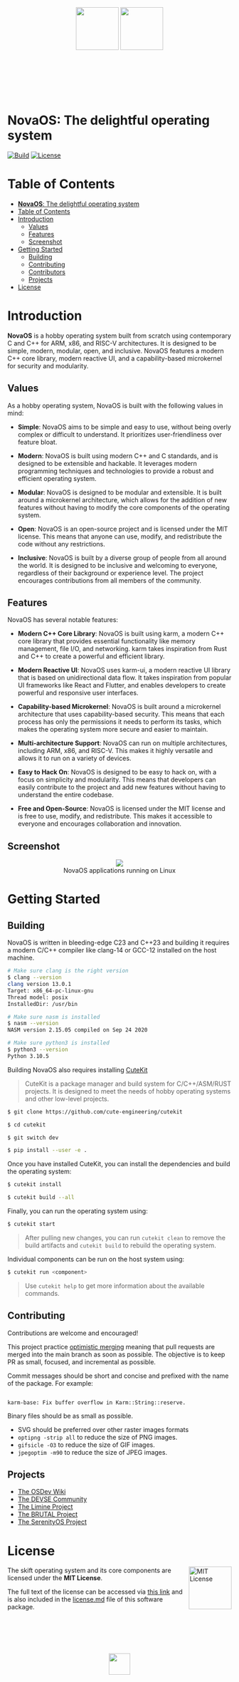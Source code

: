 <br/>
<br/>
<br/>
<br/>
<br/>

<p align="center">
  <img src="doc/logo-light.svg#gh-light-mode-only" height="96" />
  <img src="doc/logo-dark.svg#gh-dark-mode-only" height="96" />
</p>

<br/>
<br/>
<br/>
<br/>
<br/>

# **NovaOS**: The delightful operating system

[![Build](https://github.com/cosmicoppai/nova/actions/workflows/build.yml/badge.svg?branch=main)](https://github.com/cosmicoppai/nova/actions/workflows/build.yml)
[![License](https://img.shields.io/github/license/skift-org/skift)](https://opensource.org/licenses/MIT)

# Table of Contents

- [**NovaOS**: The delightful operating system](#NovaOS-the-delightful-operating-system)
- [Table of Contents](#table-of-contents)
- [Introduction](#introduction)
  - [Values](#values)
  - [Features](#features)
  - [Screenshot](#screenshot)
- [Getting Started](#getting-started)
  - [Building](#building)
  - [Contributing](#contributing)
  - [Contributors](#contributors)
  - [Projects](#projects)
- [License](#license)

# Introduction

**NovaOS** is a hobby operating system built from scratch using contemporary C and C++ for ARM, x86, and RISC-V architectures. It is designed to be simple, modern, modular, open, and inclusive. NovaOS features a modern C++ core library, modern reactive UI, and a capability-based microkernel for security and modularity.

## Values

As a hobby operating system, NovaOS is built with the following values in mind:

- **Simple**: NovaOS aims to be simple and easy to use, without being overly complex or difficult to understand. It prioritizes user-friendliness over feature bloat.

- **Modern**: NovaOS is built using modern C++ and C standards, and is designed to be extensible and hackable. It leverages modern programming techniques and technologies to provide a robust and efficient operating system.

- **Modular**: NovaOS is designed to be modular and extensible. It is built around a microkernel architecture, which allows for the addition of new features without having to modify the core components of the operating system.

- **Open**: NovaOS is an open-source project and is licensed under the MIT license. This means that anyone can use, modify, and redistribute the code without any restrictions.

- **Inclusive**: NovaOS is built by a diverse group of people from all around the world. It is designed to be inclusive and welcoming to everyone, regardless of their background or experience level. The project encourages contributions from all members of the community.

## Features

NovaOS has several notable features:

- **Modern C++ Core Library**: NovaOS is built using karm, a modern C++ core library that provides essential functionality like memory management, file I/O, and networking. karm takes inspiration from Rust and C++ to create a powerful and efficient library.

- **Modern Reactive UI**: NovaOS uses karm-ui, a modern reactive UI library that is based on unidirectional data flow. It takes inspiration from popular UI frameworks like React and Flutter, and enables developers to create powerful and responsive user interfaces.

- **Capability-based Microkernel**: NovaOS is built around a microkernel architecture that uses capability-based security. This means that each process has only the permissions it needs to perform its tasks, which makes the operating system more secure and easier to maintain.

- **Multi-architecture Support**: NovaOS can run on multiple architectures, including ARM, x86, and RISC-V. This makes it highly versatile and allows it to run on a variety of devices.

- **Easy to Hack On**: NovaOS is designed to be easy to hack on, with a focus on simplicity and modularity. This means that developers can easily contribute to the project and add new features without having to understand the entire codebase.

- **Free and Open-Source**: NovaOS is licensed under the MIT license and is free to use, modify, and redistribute. This makes it accessible to everyone and encourages collaboration and innovation.

## Screenshot

<p align="center">
<img src="doc/screenshots/Desktop.png" />
<br>
NovaOS applications running on Linux
</p>

# Getting Started

## Building

NovaOS is written in bleeding-edge C23 and C++23 and building it requires a modern C/C++ compiler like clang-14 or GCC-12 installed on the host machine.

```sh
# Make sure clang is the right version
$ clang --version
clang version 13.0.1
Target: x86_64-pc-linux-gnu
Thread model: posix
InstalledDir: /usr/bin

# Make sure nasm is installed
$ nasm --version
NASM version 2.15.05 compiled on Sep 24 2020

# Make sure python3 is installed
$ python3 --version
Python 3.10.5
```

Building NovaOS also requires installing [CuteKit](https://github.com/cute-engineering/cutekit)

> CuteKit is a package manager and build system for C/C++/ASM/RUST projects. It is designed to meet the needs of hobby operating systems and other low-level projects.

```sh
$ git clone https://github.com/cute-engineering/cutekit

$ cd cutekit

$ git switch dev

$ pip install --user -e .
```

Once you have installed CuteKit, you can install the dependencies and build the operating system:

```sh
$ cutekit install

$ cutekit build --all
```

Finally, you can run the operating system using:

```sh
$ cutekit start
```

> After pulling new changes, you can run `cutekit clean` to remove the build artifacts and `cutekit build` to rebuild the operating system.

Individual components can be run on the host system using:

```sh
$ cutekit run <component>
```

> Use `cutekit help` to get more information about the available commands.

## Contributing

Contributions are welcome and encouraged!

This project practice [optimistic merging](http://hintjens.com/blog:106) meaning that pull requests are merged into the main branch as soon as possible. The objective is to keep PR as small, focused, and incremental as possible.

Commit messages should be short and concise and prefixed with the name of the package. For example:

```

karm-base: Fix buffer overflow in Karm::String::reserve.

```

Binary files should be as small as possible.

- SVG should be preferred over other raster images formats
- `optipng -strip all` to reduce the size of PNG images.
- `gifsicle -O3` to reduce the size of GIF images.
- `jpegoptim -m90` to reduce the size of JPEG images.

## Projects

- [The OSDev Wiki](https://wiki.osdev.org/Main_Page)
- [The DEVSE Community](https://devse.wiki)
- [The Limine Project](https://limine-bootloader.org/)
- [The BRUTAL Project](https://brutal.smnx.sh)
- [The SerenityOS Project](https://serenityos.org/)

# License

<a href="https://opensource.org/licenses/MIT">
  <img align="right" height="96" alt="MIT License" src="doc/mit.svg" />
</a>

The skift operating system and its core components are licensed under the **MIT License**.

The full text of the license can be accessed via [this link](https://opensource.org/licenses/MIT) and is also included in the [license.md](license.md) file of this software package.

<br>
<br>
<br>
<br>
<p align="center">
  <img width="48" src="https://brutal.smnx.sh/scafold/glider.svg" />
</p>
<br>
<br>
<br>
<br>
